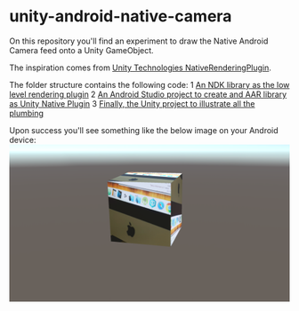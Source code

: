 # unity-android-native-camera

On this repository you'll find an experiment to draw the Native Android Camera feed onto a Unity GameObject.

The inspiration comes from [Unity Technologies NativeRenderingPlugin](https://bitbucket.org/Unity-Technologies/graphicsdemos/src/364ac57cea5c197ca9b7015ba29dcc1ff94c9f61/NativeRenderingPlugin/).

The folder structure contains the following code:
1 [An NDK library as the low level rendering plugin](NativeCameraPlugin)
2 [An Android Studio project to create and AAR library as Unity Native Plugin](UnityAndroidCameraPlugin)
3 [Finally, the Unity project to illustrate all the plumbing](UnityAndroidCamera)

Upon success you'll see something like the below image on your Android device:
![Screenshot](screen.png)
